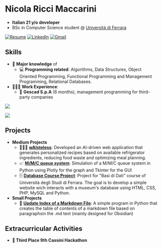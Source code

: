 # Nicola Ricci Maccarini
- **Italian 21 y/o developer**
- BSc in Computer Science student @ [Universitá di Ferrara](https://corsi.unife.it/informatica)

[![Resume](https://img.shields.io/badge/Resume-FFFFFF?style=for-the-badge&logo=googledocs&logoColor=black)](Nicola_Ricci_Maccarini_Resume.pdf)
[![LinkedIn](https://img.shields.io/badge/LinkedIn-0077B5?style=for-the-badge&logo=linkedin&logoColor=white)](https://www.linkedin.com/in/nicola-ricci-maccarini-a8a979a7/)
[![Gmail](https://img.shields.io/badge/Gmail-F51115?style=for-the-badge&logo=gmail&logoColor=white)](mailto:nicolariccimaccarini2003@gmail.com)

## Skills

- 🧠 **Major knowledge** of
  - 💻 **Programming related**: Algorithms, Data Structures, Object Oriented Programming, Functional Programming and Management Programming, Relational Databases.
- 👨🏻‍💻 **Work Experience**:
  - 🏢 **Gescad S.p.A** (6 months), management programming for third-party companies

[![](https://skillicons.dev/icons?i=c,python,java,cs,javascript,typescript,bash)](https://skillicons.dev)

[![](https://skillicons.dev/icons?i=git,github,mysql,vscode,latex,regex)](https://skillicons.dev)


## Projects 

- **Medium Projects**
  - 👨🏻‍🍳 [**wAIsteless**](https://github.com/TechWeb-Project/wAIsteless): Developed an AI-driven web application that generates personalized recipes based on available refrigerator ingredients, reducing food waste and optimizing meal planning.
  - 📈 [**M/M/C queue system**](https://github.com/Network-Project-Unife/Simulation-of-an-MMC-queue-system): Simulation of a M/M/C queue system in Python using Plotly for the graph and Tkinter for the GUI
  - 🗄️ [**Database Course Project**](https://github.com/Database-Course-Project-UNIFE/Database-Project): Project for "Basi di Dati" course of Università degli Studi di Ferrara. The goal is to develop a simple website wich interacts with a museum's database using HTML, CSS, PHP, MySQL and Python.
- **Small Projects**
  - 📝 [**Update Index of a Markdown File**](https://github.com/nicolariccimaccarini/UpdateIndexMarkdown): A simple program in Python that creates the table of contents of a markdown file based on paragraphsin the .md text (mainly designed for Obsidian)

## Extracurricular Activities
- **🥉 Third Place 9th Cassini Hackathon**
